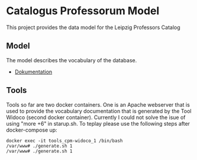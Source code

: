 # Catalogus Professorum Model
This project provides the data model for the Leipzig Professors Catalog
## Model
The model describes the vocabulary of the database.
* [Dokumentation](http://catalogus-professorum.org/cpm/2/)
## Tools
Tools so far are two docker containers. One is an Apache webserver that is used to provide the vocabulary documentation that is generated by the Tool Widoco (second docker container). Currently I could not solve the isue of using "more +6" in starup.sh. To teplay please use the following steps after docker-compose up:

```
docker exec -it tools_cpm-widoco_1 /bin/bash
/var/www# ./generate.sh 1
/var/www# ./generate.sh 1
```
